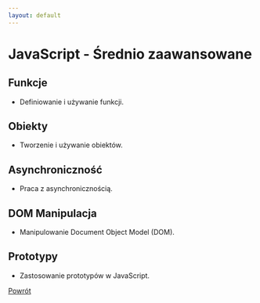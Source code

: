 ```yaml
---
layout: default
---
```


# JavaScript - Średnio zaawansowane

## Funkcje
- Definiowanie i używanie funkcji.

## Obiekty
- Tworzenie i używanie obiektów.

## Asynchroniczność
- Praca z asynchronicznością.

## DOM Manipulacja
- Manipulowanie Document Object Model (DOM).

## Prototypy
- Zastosowanie prototypów w JavaScript.

[Powrót](../)
